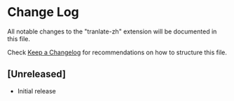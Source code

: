 # Change Log

All notable changes to the "tranlate-zh" extension will be documented in this file.

Check [Keep a Changelog](http://keepachangelog.com/) for recommendations on how to structure this file.

## [Unreleased]

- Initial release